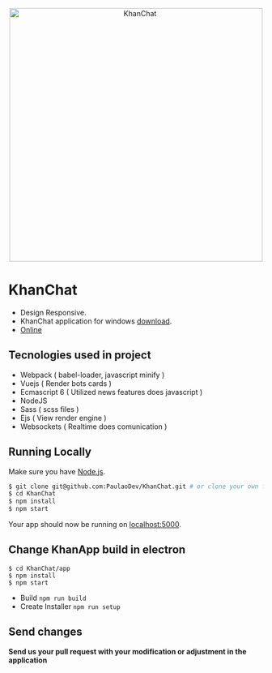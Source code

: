 <p align="center"><img src="https://i.imgur.com/Gf4XaXO.png" alt="KhanChat" width="500px"/></p>


# KhanChat

- Design Responsive.
- KhanChat application for windows [download](#).
- [Online](https://bit.ly/khanchat)

## Tecnologies used in project

- Webpack ( babel-loader, javascript minify )
- Vuejs ( Render bots cards )
- Ecmascript 6 ( Utilized news features does javascript )
- NodeJS
- Sass ( scss files )
- Ejs ( View render engine )
- Websockets ( Realtime does comunication )

## Running Locally

Make sure you have [Node.js](http://nodejs.org/).

```sh
$ git clone git@github.com:PaulaoDev/KhanChat.git # or clone your own fork
$ cd KhanChat
$ npm install
$ npm start
```

Your app should now be running on [localhost:5000](http://localhost:5000/).

## Change KhanApp build in electron

```
$ cd KhanChat/app
$ npm install
$ npm start
```

- Build `npm run build`
- Create Installer `npm run setup`

## Send changes

**Send us your pull request with your modification or adjustment in the application**
